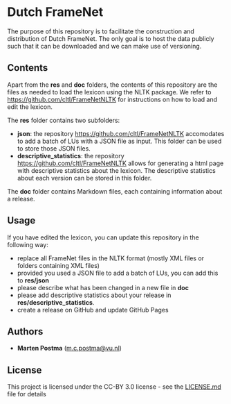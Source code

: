 # Dutch FrameNet

The purpose of this repository is to facilitate the construction and distribution of Dutch FrameNet.
The only goal is to host the data publicly such that it
can be downloaded and we can make use of versioning.

## Contents
Apart from the **res** and **doc** folders, the contents of this repository are the files as needed
to load the lexicon using the NLTK package.
We refer to https://github.com/cltl/FrameNetNLTK
for instructions on how to load and edit the lexicon.

The **res** folder contains two subfolders:
* **json**: the repository https://github.com/cltl/FrameNetNLTK accomodates to add a batch of LUs with a JSON file as input. This folder can be used to store those JSON files.
* **descriptive_statistics**: the repository https://github.com/cltl/FrameNetNLTK allows for generating a html page with descriptive statistics about the lexicon. The descriptive statistics about each version can be stored in this folder.

The **doc** folder contains Markdown files, each containing information about a release.

## Usage
If you have edited the lexicon, you can update this repository in the following way:
* replace all FrameNet files in the NLTK format (mostly XML files or folders containing XML files)
* provided you used a JSON file to add a batch of LUs, you can add this to **res/json**
* please describe what has been changed in a new file in **doc**
* please add descriptive statistics about your release in **res/descriptive_statistics**.
* create a release on GitHub and update GitHub Pages

## Authors
* **Marten Postma** (m.c.postma@vu.nl)

## License
This project is licensed under the CC-BY 3.0 license - see the [LICENSE.md](LICENSE.md) file for details
